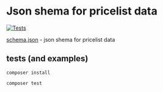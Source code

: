 # Json shema for pricelist data

[![Tests](https://github.com/erikroznbeker/pricelist-json-shema/workflows/build/badge.svg)](https://github.com/erikroznbeker/pricelist-json-shema/actions)

[schema.json](schema.json)  - json shema for pricelist data

## tests (and examples)

```composer install```

```composer test```
